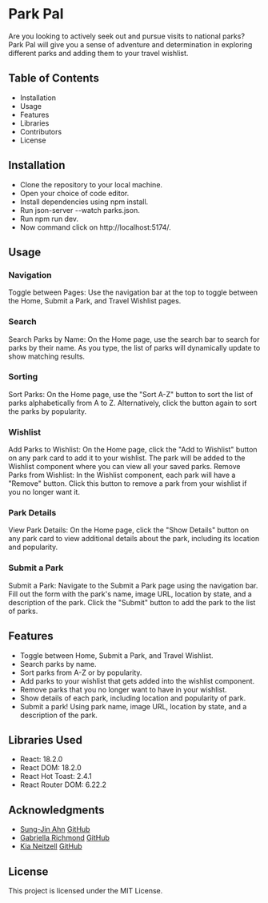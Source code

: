 # Park Pal

Are you looking to actively seek out and pursue visits to national parks? Park Pal will give you a sense of adventure and determination in exploring different parks and adding them to your travel wishlist.

## Table of Contents
- Installation 
- Usage 
- Features
- Libraries 
- Contributors
- License

## Installation
- Clone the repository to your local machine.
- Open your choice of code editor.
- Install dependencies using npm install.
- Run json-server --watch parks.json.
- Run npm run dev.
- Now command click on http://localhost:5174/.

## Usage

### Navigation
Toggle between Pages: Use the navigation bar at the top to toggle between the Home, Submit a Park, and Travel Wishlist pages.
### Search
Search Parks by Name: On the Home page, use the search bar to search for parks by their name. As you type, the list of parks will dynamically update to show matching results.
### Sorting
Sort Parks: On the Home page, use the "Sort A-Z" button to sort the list of parks alphabetically from A to Z. Alternatively, click the button again to sort the parks by popularity.
### Wishlist
Add Parks to Wishlist: On the Home page, click the "Add to Wishlist" button on any park card to add it to your wishlist. The park will be added to the Wishlist component where you can view all your saved parks. Remove Parks from Wishlist: In the Wishlist component, each park will have a "Remove" button. Click this button to remove a park from your wishlist if you no longer want it.
### Park Details
View Park Details: On the Home page, click the "Show Details" button on any park card to view additional details about the park, including its location and popularity.
### Submit a Park
Submit a Park: Navigate to the Submit a Park page using the navigation bar. Fill out the form with the park's name, image URL, location by state, and a description of the park. Click the "Submit" button to add the park to the list of parks.

## Features
- Toggle between Home, Submit a Park, and Travel Wishlist.
- Search parks by name.
- Sort parks from A-Z or by popularity.
- Add parks to your wishlist that gets added into the wishlist component.
- Remove parks that you no longer want to have in your wishlist.
- Show details of each park, including location and popularity of park.
- Submit a park! Using park name, image URL, location by state, and a description of the park.

## Libraries Used
- React: 18.2.0
- React DOM: 18.2.0
- React Hot Toast: 2.4.1
- React Router DOM: 6.22.2

## Acknowledgments 
- [Sung-Jin Ahn](https://www.linkedin.com/in/sung-jin-ahn/) [GitHub](https://github.com/sahn0307/)
- [Gabriella Richmond](https://www.linkedin.com/in/gabriella-richmond/) [GitHub](https://github.com/gabriellarichmo)
- [Kia Neitzell](https://www.linkedin.com/in/kia-neitzell-870559162/) [GitHub](https://github.com/kia659)

## License
This project is licensed under the MIT License.
